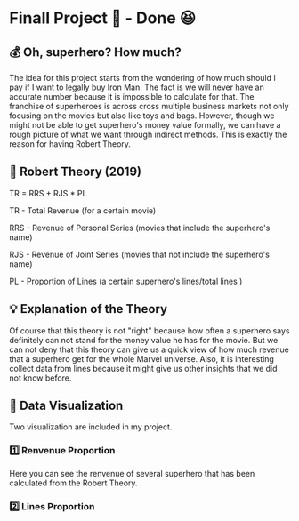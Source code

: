 # Finall Project 👾 - Done 😆

## 💰 Oh, superhero? How much?

The idea for this project starts from the wondering of how much should I pay if I want to legally buy Iron Man. The fact is we will never have an accurate number because it is impossible to calculate for that. The franchise of superheroes is across cross multiple business markets not only focusing on the movies but also like toys and bags. However, though we might not be able to get superhero's money value formally, we can have a rough picture of what we want through indirect methods. This is exactly the reason for having Robert Theory.

## 💯 Robert Theory (2019)

TR = RRS + RJS * PL

TR - Total Revenue (for a certain movie)

RRS - Revenue of Personal Series (movies that include the superhero's name)

RJS - Revenue of Joint Series (movies that not include the superhero's name)

PL - Proportion of Lines (a certain superhero's lines/total lines )

## 💡 Explanation of the Theory

Of course that this theory is not "right" because how often a superhero says definitely can not stand for the money value he has for the movie. But we can not deny that this theory can give us a quick view of how much revenue that a superhero get for the whole Marvel universe. Also, it is interesting collect data from lines because it might give us other insights that we did not know before.

## 📣 Data Visualization

Two visualization are included in my project.

### 1️⃣ Renvenue Proportion

Here you can see the renvenue of several superhero that has been calculated from the Robert Theory. 

### 2️⃣ Lines Proportion
